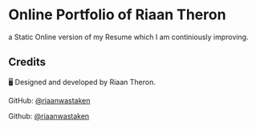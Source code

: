 # Online Portfolio of Riaan Theron

a Static Online version of my Resume which I am continiously improving.

## Credits

🖥️ Designed and developed by Riaan Theron.

GitHub: [@riaanwastaken](https://github.com/riaanwastaken)

Github: [@riaanwastaken](https://github.com/riaanwastaken)